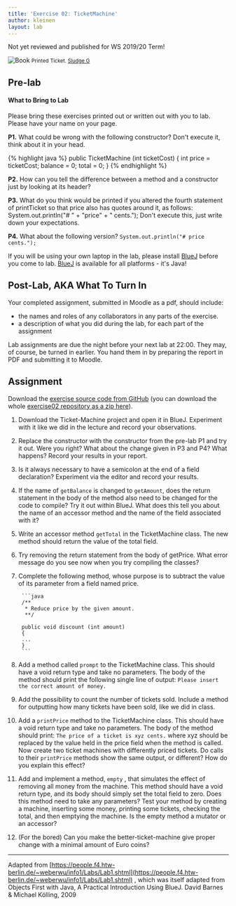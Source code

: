```yaml
---
title: 'Exercise 02: TicketMachine'
author: kleinen
layout: lab
---
```

<span class = "attention">Not yet reviewed and published for WS 2019/20 Term!</span>

![Book](../../images/ticket-5277919863_b741ccde84_b.jpg)
<small class = "float-right">Printed Ticket. [Sludge G](https://www.flickr.com/photos/sludgeulper/5277919863/)</small>

## Pre-lab

#### What to Bring to Lab

Please bring these exercises printed out or written out with you to lab. Please have your name on your page.

**P1.** What could be wrong with the following constructor? Don't execute it, think about it in your head.

{% highlight java %}
public TicketMachine (int ticketCost)
{
   int price = ticketCost;
   balance = 0;
   total = 0;
}
{% endhighlight %}

**P2.** How can you tell the difference between a method and a constructor just by looking at its header?

**P3.** What do you think would be printed if you altered the fourth statement of printTicket so that price also has quotes around it, as follows:
System.out.println("# " + "price" + " cents.");
Don't execute this, just write down your expectations.

**P4.** What about the following version?
`System.out.println("# price cents.");`

If you will be using your own laptop in the lab, please install [BlueJ](http://www.bluej.org/) before you come to lab. [BlueJ](http://www.bluej.org/) is available for all platforms - it's Java!

## Post-Lab, AKA What To Turn In

Your completed assignment, submitted in Moodle as a pdf,
should include:

* the names and roles of any collaborators in any parts of the exercise.
* a description of what you did during the lab, for each part of the assignment

Lab assignments are due the night before your next lab at 22:00. They may, of course, be turned in earlier. You hand them in by preparing the report in PDF and submitting it to Moodle.

## Assignment

Download the [exercise source code from GitHub][1] (you can download the whole [exercise02 repository as a zip here][2]).

1. Download the Ticket-Machine project and open it in BlueJ. Experiment with it like we did in the lecture and record your observations.  
2. Replace the constructor with the constructor from the pre-lab P1 and try it out. Were you right? What about the change given in P3 and P4? What happens? Record your results in your report.
3. Is it always necessary to have a semicolon at the end of a field declaration? Experiment via the editor and record your results.
4. If the name of `getBalance` is changed to `getAmount`, does the return statement in the body of the method also need to be changed for the code to compile? Try it out within BlueJ. What does this tell you about the name of an accessor method and the name of the field associated with it?
5. Write an accessor method `getTotal` in the TicketMachine class. The new method should return the value of the total field.
6. Try removing the return statement from the body of getPrice. What error message do you see now when you try compiling the classes?
7. Complete the following method, whose purpose is to subtract the value of its parameter from a field named price.

        ```java
        /**
         * Reduce price by the given amount.
         **/

        public void discount (int amount)
        {
        ...
        }
        ```

8. Add a method called `prompt` to the TicketMachine class. This should have a void return type and take no parameters. The body of the method should print the following single line of output: `Please insert the correct amount of money.`
9. Add the possibility to count the number of tickets sold. Include a method for outputting how many tickets have been sold, like we did in class.
10. Add a `printPrice` method to the TicketMachine class. This should have a void return type and take no parameters. The body of the method should print: `The price of a ticket is xyz cents.`  where xyz should be replaced by the value held in the price field when the method is called. Now create two ticket machines with differently priced tickets. Do calls to their `printPrice` methods show the same output, or different? How do you explain this effect?
11. Add and implement a method, `empty` , that simulates the effect of removing all money from the machine. This method should have a void return type, and its body should simply set the total field to zero. Does this method need to take any parameters? Test your method by creating a machine, inserting some money, printing some tickets, checking the total, and then emptying the machine. Is the empty method a mutator or an accessor?
12. (For the bored) Can you make the better-ticket-machine give proper change with a minimal amount of Euro coins?


* * *

Adapted from [https://people.f4.htw-berlin.de/~weberwu/info1/Labs/Lab1.shtml](https://people.f4.htw-berlin.de/~weberwu/info1/Labs/Lab1.shtml) , which was itself adapted from Objects First with Java, A Practical Introduction Using BlueJ. David Barnes & Michael K&ouml;lling, 2009

[1]: https://github.com/htw-imi-info1/exercise02
[2]: https://github.com/htw-imi-info1/exercise02/zipball/master
